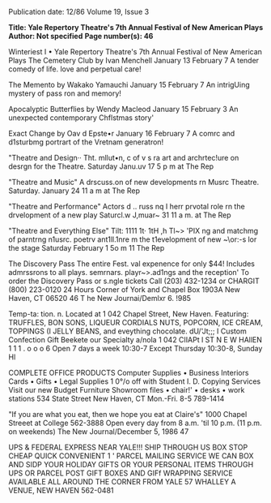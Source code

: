 Publication date: 12/86
Volume 19, Issue 3

**Title: Yale Repertory Theatre's 7th Annual Festival of New American Plays**
**Author: Not specified**
**Page number(s): 46**

Winteriest I • 
Yale Repertory Theatre's 
7th Annual Festival of 
New American Plays 
The Cemetery Club 
by Ivan Menchell 
January 13 February 7 
A tender comedy of life. love and perpetual care! 

The Memento 
by Wakako Yamauchi 
January 15 February 7 
An intrigUing mystery of pass ron and memory! 

Apocalyptic Butterflies 
by Wendy Macleod 
January 15 
February 3 
An unexpected contemporary Chflstmas story' 

Exact Change 
by Oav d Epste•r 
January 16 February 7 
A comrc and d1sturbmg portrart of the Vretnam generatron! 

"Theatre and Design·· 
Tht. mllut•n, c of v s ra art and archrtec!ure on desrgn for the Theatre. 
Saturday Janu.uv 17 5 p m at The Rep 

"Theatre and Music" 
A drscuss.on of new developments rn Musrc Theatre. Saturday. January 24 
11 a m at The Rep 

"Theatre and Performance" 
Actors d .. russ nq I herr prvotal role rn the drvelopment of a new play 
Saturcl.w J,muar~ 31 11 a m. at The Rep 

"Theatre and Everything Else" 
Tilt: 1111 1t· 1tH ,h 
Tl~> 'PIX ng and matchmg of parntrng n1usrc. poetrv 
ant1ll.1nre m the t1evelopment of new ~\or:-s lor the stage Saturday February 
1 5o m 11 The Rep 

The Discovery Pass 
The entire Fest. val expenence for only $44! Includes admrssrons to all 
plays. semrnars. playr~>.ad1ngs and the reception' 
To order the Discovery Pass or s.ngle tickets Call (203) 432-1234 or 
CHARGIT (800) 223-0120 24 Hours 
Corner of York and Chapel 
Box 1903A New Haven, CT 06520 
46 T he New Journai/De<t>mlxr 6. !985 



Temp-ta: tion. n. Located at 
1 042 Chapel Street, New Haven. 
Featuring: 
TRUFFLES, BON SONS, LIQUEUR CORDIALS 
NUTS, POPCORN, ICE CREAM, TOPPINGS 
(I JELLY BEANS, and eveything chocolate. 
dU/'Jt;;; I 
Custom Confection Gift Beekete 
our Specialty 
a/nola 
1 042 CIIAPt l 
ST 
N E W HAllEN 
1 1 1 . o o o 6 
Open 7 days a week 10:30-7 
Except Thursday 10:30-8, Sunday Hl


COMPLETE 
OFFICE PRODUCTS 
Computer Supplies • Business Interiors 
Cards • Gifts • Legal Supplies 
1 0°/o off with Student I. D. 
Copying Services 
Visit our new Budget Furniture Showroom 
files • chair!' • desks • work stations 
534 State Street 
New Haven, CT 
Mon.-Fri. 8-5 
789-1414 

"If you are what you eat, 
then we hope you eat at Claire's" 
1000 Chapel Streeet at College 562-3888 
Open every day from 8 a.m. 'til 10 p.m. (11 p.m. on weekends) 
The New Journal/December 5, 1986 47


UPS & 
FEDERAL 
EXPRESS 
NEAR YALE!!! 
SHIP THROUGH US 
BOX STOP 
CHEAP QUICK CONVENIENT 1 ' 
PARCEL MAILING SERVICE 
WE CAN BOX AND SIDP YOUR HOLIDAY 
GIFTS OR YOUR PERSONAL ITEMS 
THROUGH UPS OR PARCEL POST 
GIFT BOXES AND GIFf WRAPPING SERVICE AVAILABLE 
ALL AROUND THE CORNER FROM YALE 
57 WHALLEY A VENUE, NEW HAVEN 562-0481
